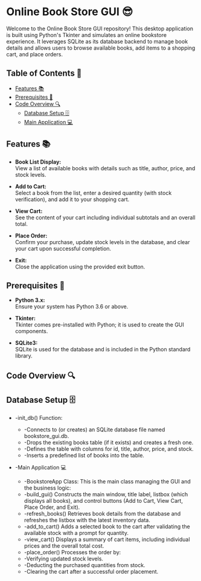 # Online Book Store GUI 😎

Welcome to the Online Book Store GUI repository! This desktop application is built using Python's Tkinter and simulates an online bookstore experience. It leverages SQLite as its database backend to manage book details and allows users to browse available books, add items to a shopping cart, and place orders.

## Table of Contents 📑

- [Features 📚](#features-)
- [Prerequisites 🔧](#prerequisites-)
- [Code Overview 🔍](#code-overview-)
  - [Database Setup 🗄](#database-setup-)
  - [Main Application 💻](#main-application-)

## Features 📚

- **Book List Display:**  
  View a list of available books with details such as title, author, price, and stock levels.

- **Add to Cart:**  
  Select a book from the list, enter a desired quantity (with stock verification), and add it to your shopping cart.

- **View Cart:**  
  See the content of your cart including individual subtotals and an overall total.

- **Place Order:**  
  Confirm your purchase, update stock levels in the database, and clear your cart upon successful completion.

- **Exit:**  
  Close the application using the provided exit button.

## Prerequisites 🔧

- **Python 3.x:**  
  Ensure your system has Python 3.6 or above.

- **Tkinter:**  
  Tkinter comes pre-installed with Python; it is used to create the GUI components.

- **SQLite3:**  
  SQLite is used for the database and is included in the Python standard library.

## Code Overview 🔍
   
## Database Setup 🗄
- -init_db() Function:

  - -Connects to (or creates) an SQLite database file named bookstore_gui.db.
  - -Drops the existing books table (if it exists) and creates a fresh one.
  - -Defines the table with columns for id, title, author, price, and stock.
  - -Inserts a predefined list of books into the table.

- -Main Application 💻
  - -BookstoreApp Class: This is the main class managing the GUI and the business logic:
  - -build_gui() Constructs the main window, title label, listbox (which displays all books), and control buttons (Add to Cart, View Cart, Place Order, and Exit).
  - -refresh_books() Retrieves book details from the database and refreshes the listbox with the latest inventory data.
  - -add_to_cart() Adds a selected book to the cart after validating the available stock with a prompt for quantity.
  - -view_cart() Displays a summary of cart items, including individual prices and the overall total cost.
  - -place_order() Processes the order by:
  - -Verifying updated stock levels.
  - -Deducting the purchased quantities from stock.
  - -Clearing the cart after a successful order placement.
